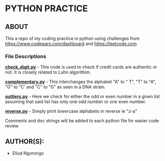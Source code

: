 # PYTHON PRACTICE

## ABOUT
 This a repo of my coding practice in python using challenges from https://www.codewars.com/dashboard and https://leetcode.com
 
### File Descriptions
 **[check_digit.py](check_digit.py)** - This code is used to check if credit cards are authentic or not. It is closely related to Luhn algorithim.
 
**[complementary.py](complementary.py)** - This interchanges the alphabet "A" to " T", "T" to "A", "G" to "C' and "C" to "G" as seen in a DNA strain.

**[outliers.py](outliers.py)** - Here we check for either the odd or even number in a given list assuming that said list has only one odd number or one even number.

**[reverse.py](reverse.py)** - Simply print lowercase alphabets in reverse ie "z-a"

Comments and doc strings will be added to each python file for easier code review

## AUTHOR(S):
   * Eliud Ngorongo